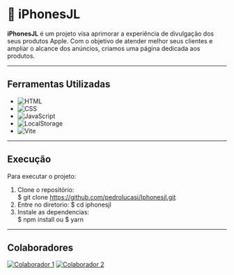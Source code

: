 # 📱 iPhonesJL

**iPhonesJL** é um projeto visa aprimorar a experiência de divulgação dos seus produtos Apple. Com o objetivo de atender melhor seus clientes e ampliar o alcance dos anúncios, criamos uma página dedicada aos produtos.

---

## Ferramentas Utilizadas

- ![HTML](https://img.shields.io/badge/HTML-E34F26?style=for-the-badge&logo=html5&logoColor=white)
- ![CSS](https://img.shields.io/badge/CSS-1572B6?style=for-the-badge&logo=css3&logoColor=white)
- ![JavaScript](https://img.shields.io/badge/JavaScript-F7DF1E?style=for-the-badge&logo=javascript&logoColor=black)
- ![LocalStorage](https://img.shields.io/badge/LocalStorage-005A90?style=for-the-badge&logo=databricks&logoColor=white)
- ![Vite](https://img.shields.io/badge/Vite-%23646CFF?style=for-the-badge&logo=vite&logoColor=white)


---

## Execução

Para executar o projeto:

1. Clone o repositório:  
   $ git clone https://github.com/pedrolucasi/Iphonesjl.git  
2. Entre no diretorio:
    $ cd iphonesjl   
3. Instale as dependencias:   
   $ npm install
       ou
    $ yarn
---

## Colaboradores
 [![Colaborador 1](https://github.com/pedrolucasi.png?size=100)](https://github.com/pedrolucasi)  [![Colaborador 2](https://github.com/felipehttps.png?size=100)](https://github.com/felipehttps)
